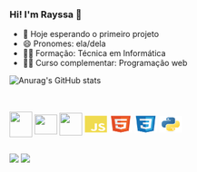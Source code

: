 ### Hi! I'm Rayssa 👋

- 🔭 Hoje esperando o primeiro projeto
- 😄 Pronomes: ela/dela
- 👩‍🎓 Formação: Técnica em Informática
- 👩‍💻 Curso complementar: Programação web


![Anurag's GitHub stats](https://github-readme-stats.vercel.app/api?username=rayssapereira03&show_icons=true&theme=radical)
##
<div style="display: inline_block"><br>
  
  <img align="center"  height="45" width="40" src="https://cdn.jsdelivr.net/gh/devicons/devicon/icons/java/java-original.svg" />
  <img align="center"  height="35" width="40" src="https://cdn.jsdelivr.net/gh/devicons/devicon/icons/django/django-plain.svg" />
  <img align="center"  height="40" width="40" src="https://cdn.jsdelivr.net/gh/devicons/devicon/icons/bootstrap/bootstrap-original.svg" />
  <img align="center"  height="30" width="40" src="https://raw.githubusercontent.com/devicons/devicon/master/icons/javascript/javascript-plain.svg">
  <img align="center"  height="30" width="40" src="https://raw.githubusercontent.com/devicons/devicon/master/icons/html5/html5-original.svg">
  <img align="center"  height="30" width="40" src="https://raw.githubusercontent.com/devicons/devicon/master/icons/css3/css3-original.svg">
  <img align="center"  height="30" width="40" src="https://raw.githubusercontent.com/devicons/devicon/master/icons/python/python-original.svg">
</div>

##

<div>
  <a href = "rayssapereiradasilvaa@gmail.com"><img src="https://img.shields.io/badge/-Gmail-%23333?style=for-the-badge&logo=gmail&logoColor=white" target="_blank"></a>
  <a href="www.linkedin.com/in/rayssapereira3" target="_blank"><img src="https://img.shields.io/badge/-LinkedIn-%230077B5?style=for-the-badge&logo=linkedin&logoColor=white" target="_blank"></a> 
  
</div>
